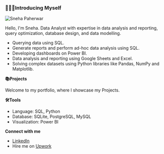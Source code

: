 ### 🙋🏻‍♀Introducing Myself 

![Sneha Paherwar](https://github.com/snehapaherwar/snehapaherwar/assets/141404143/63217c15-c498-401e-9b1d-f6f6ef496601)

Hello, I'm Sneha. Data Analyst with expertise in data analysis and reporting, query optimization, database design, and data modelling.

+ Querying data using SQL.
+ Generate reports and perform ad-hoc data analysis using SQL.
+ Developing dashboards on Power BI.
+ Data analysis and reporting using Google Sheets and Excel.
+ Solving complex datasets using Python libraries like Pandas, NumPy and Matplotlib.

**📚Projects**

Welcome to my portfolio, where I showcase my Projects.

**🛠️Tools**
+ Language: SQL, Python
+ Database: SQLite, PostgreSQL, MySQL
+ Visualization: Power BI

**Connect with me**
+ [LinkedIn](https://www.linkedin.com/in/sneha-paherwar-5304b6194/)
+ Hire me on [Upwork](https://www.upwork.com/freelancers/~018335803fe2d4814f)

